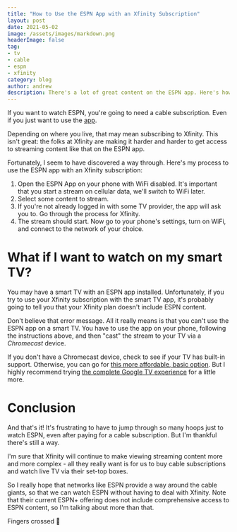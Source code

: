 ```yaml
---
title: "How to Use the ESPN App with an Xfinity Subscription"
layout: post
date: 2021-05-02
image: /assets/images/markdown.png
headerImage: false
tag:
- tv
- cable
- espn
- xfinity
category: blog
author: andrew
description: There's a lot of great content on the ESPN app. Here's how to access it if you're an Xfinity subscriber.
---
```


If you want to watch ESPN, you're going to need a cable subscription. Even if you just want to use the
[app](https://apps.apple.com/us/app/espn-live-sports-scores/id317469184).

Depending on where you live, that may mean subscribing to Xfinity. This isn't great: the folks at Xfinity are
making it harder and harder to get access to streaming content like that on the ESPN app.

Fortunately, I seem to have discovered a way through. Here's my process to use the ESPN app with an Xfinity
subscription:

1. Open the ESPN App on your phone with WiFi disabled. It's important that you start a stream on cellular data, we'll
switch to WiFi later.
1. Select some content to stream.
1. If you're not already logged in with some TV provider, the app will ask you to. Go through the process for Xfinity.
1. The stream should start. Now go to your phone's settings, turn on WiFi, and connect to the network of your choice.

# What if I want to watch on my smart TV?
You may have a smart TV with an ESPN app installed. Unfortunately, if you try to use your Xfinity subscription with
the smart TV app, it's probably going to tell you that your Xfinity plan doesn't include ESPN content.

Don't believe that error message. All it really means is that you can't use the ESPN app on a smart TV. You have to use
the app on your phone, following the instructions above, and then "cast" the stream to your TV via a *Chromecast* device.

If you don't have a Chromecast device, check to see if your TV has built-in support. Otherwise, you can go for [this
more affordable, basic option](https://store.google.com/us/config/chromecast?hl=en-US). But I highly recommend trying
[the complete Google TV experience](https://store.google.com/us/config/chromecast_google_tv?hl=en-US) for a little
more.

# Conclusion
And that's it! It's frustrating to have to jump through so many hoops just to watch ESPN, even after paying for a
cable subscription. But I'm thankful there's still a way.

I'm sure that Xfinity will continue to make viewing streaming content more and more complex - all they really want is
for us to buy cable subscriptions and watch live TV via their set-top boxes.

So I really hope that networks like ESPN provide a way around the cable giants, so that we can watch ESPN without
having to deal with Xfinity. Note that their current ESPN+ offering does not include comprehensive access to ESPN
content, so I'm talking about more than that.

Fingers crossed 🤞
